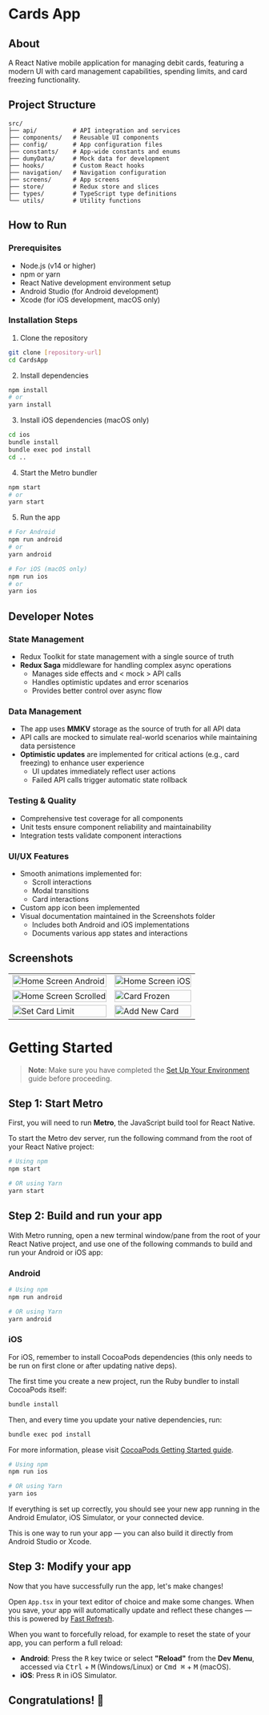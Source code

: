 # Cards App

## About
A React Native mobile application for managing debit cards, featuring a modern UI with card management capabilities, spending limits, and card freezing functionality.

## Project Structure
```
src/
├── api/          # API integration and services
├── components/   # Reusable UI components
├── config/       # App configuration files
├── constants/    # App-wide constants and enums
├── dumyData/     # Mock data for development
├── hooks/        # Custom React hooks
├── navigation/   # Navigation configuration
├── screens/      # App screens
├── store/        # Redux store and slices
├── types/        # TypeScript type definitions
└── utils/        # Utility functions
```

## How to Run

### Prerequisites
- Node.js (v14 or higher)
- npm or yarn
- React Native development environment setup
- Android Studio (for Android development)
- Xcode (for iOS development, macOS only)

### Installation Steps
1. Clone the repository
```bash
git clone [repository-url]
cd CardsApp
```

2. Install dependencies
```bash
npm install
# or
yarn install
```

3. Install iOS dependencies (macOS only)
```bash
cd ios
bundle install
bundle exec pod install
cd ..
```

4. Start the Metro bundler
```bash
npm start
# or
yarn start
```

5. Run the app
```bash
# For Android
npm run android
# or
yarn android

# For iOS (macOS only)
npm run ios
# or
yarn ios
```

## Developer Notes

### State Management
- Redux Toolkit for state management with a single source of truth
- **Redux Saga** middleware for handling complex async operations
  - Manages side effects and < mock > API calls
  - Handles optimistic updates and error scenarios
  - Provides better control over async flow

### Data Management
- The app uses **MMKV**  storage as the source of truth for all API data
- API calls are mocked to simulate real-world scenarios while maintaining data persistence
- **Optimistic updates** are implemented for critical actions (e.g., card freezing) to enhance user experience
  - UI updates immediately reflect user actions
  - Failed API calls trigger automatic state rollback

### Testing & Quality
- Comprehensive test coverage for all components
- Unit tests ensure component reliability and maintainability
- Integration tests validate component interactions

### UI/UX Features
- Smooth animations implemented for:
  - Scroll interactions
  - Modal transitions
  - Card interactions
- Custom app icon been implemented
- Visual documentation maintained in the Screenshots folder
  - Includes both Android and iOS implementations
  - Documents various app states and interactions

## Screenshots
<table>
<tr>
<td><img src="Screenshots/Home_android.png" alt="Home Screen Android" width="100%"/></td>
<td><img src="Screenshots/Home_screen_ios.png" alt="Home Screen iOS" width="100%"/></td>
</tr>
<tr>
<td><img src="Screenshots/Home_screen_scrolled.png" alt="Home Screen Scrolled" width="100%"/></td>
<td><img src="Screenshots/Card_frozen.png" alt="Card Frozen" width="100%"/></td>
</tr>
<tr>
<td><img src="Screenshots/Set_card_limit.png" alt="Set Card Limit" width="100%"/></td>
<td><img src="Screenshots/Add_new_card.png" alt="Add New Card" width="100%"/></td>
</tr>
</table>

# Getting Started

> **Note**: Make sure you have completed the [Set Up Your Environment](https://reactnative.dev/docs/set-up-your-environment) guide before proceeding.

## Step 1: Start Metro

First, you will need to run **Metro**, the JavaScript build tool for React Native.

To start the Metro dev server, run the following command from the root of your React Native project:

```sh
# Using npm
npm start

# OR using Yarn
yarn start
```

## Step 2: Build and run your app

With Metro running, open a new terminal window/pane from the root of your React Native project, and use one of the following commands to build and run your Android or iOS app:

### Android

```sh
# Using npm
npm run android

# OR using Yarn
yarn android
```

### iOS

For iOS, remember to install CocoaPods dependencies (this only needs to be run on first clone or after updating native deps).

The first time you create a new project, run the Ruby bundler to install CocoaPods itself:

```sh
bundle install
```

Then, and every time you update your native dependencies, run:

```sh
bundle exec pod install
```

For more information, please visit [CocoaPods Getting Started guide](https://guides.cocoapods.org/using/getting-started.html).

```sh
# Using npm
npm run ios

# OR using Yarn
yarn ios
```

If everything is set up correctly, you should see your new app running in the Android Emulator, iOS Simulator, or your connected device.

This is one way to run your app — you can also build it directly from Android Studio or Xcode.

## Step 3: Modify your app

Now that you have successfully run the app, let's make changes!

Open `App.tsx` in your text editor of choice and make some changes. When you save, your app will automatically update and reflect these changes — this is powered by [Fast Refresh](https://reactnative.dev/docs/fast-refresh).

When you want to forcefully reload, for example to reset the state of your app, you can perform a full reload:

- **Android**: Press the <kbd>R</kbd> key twice or select **"Reload"** from the **Dev Menu**, accessed via <kbd>Ctrl</kbd> + <kbd>M</kbd> (Windows/Linux) or <kbd>Cmd ⌘</kbd> + <kbd>M</kbd> (macOS).
- **iOS**: Press <kbd>R</kbd> in iOS Simulator.

## Congratulations! :tada:

